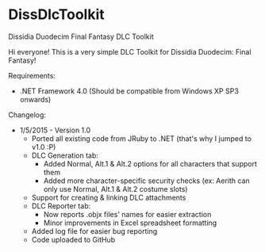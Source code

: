 DissDlcToolkit
==============

Dissidia Duodecim Final Fantasy DLC Toolkit

Hi everyone!
This is a very simple DLC Toolkit for Dissidia Duodecim: Final Fantasy!

Requirements:
- .NET Framework 4.0 (Should be compatible from Windows XP SP3 onwards)

Changelog:
- 1/5/2015  -	Version 1.0
    - Ported all existing code from JRuby to .NET (that's why I jumped to v1.0 :P)
    - DLC Generation tab:
        - Added Normal, Alt.1 & Alt.2 options for all characters that support them
        - Added more character-specific security checks (ex: Aerith can only use Normal, Alt.1 & Alt.2 costume slots)
    - Support for creating & linking DLC attachments
    - DLC Reporter tab:
        - Now reports .objx files' names for easier extraction
        - Minor improvements in Excel spreadsheet formatting
    - Added log file for easier bug reporting
    - Code uploaded to GitHub
